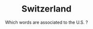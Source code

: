 ---
title: Switzerland
subtitle: Which words are associated to the U.S. ?
layout: default
modal-id: 2
#date: 2014-07-14
img: ch_map.png
thumbnail: top3_thumbnail.jpg
alt: image-alt
#project-date: April 2014
#client: Start Bootstrap
#category: Web Development
description: Lorem ipsum dolor sit amet, usu cu alterum nominavi lobortis. At duo novum diceret. Tantas apeirian vix et, usu sanctus postulant inciderint ut, populo diceret necessitatibus in vim. Cu eum dicam feugiat noluisse.

---